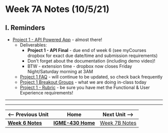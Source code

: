 # Week 7A Notes (10/5/21)

## I. Reminders

- [Project 1 - API Powered App](../projects/project-1.md) - almost there!
  - Deliverables:
    - **Project 1 - API Final** - due end of week 6 (see myCourses dropbox for exact due date/time and submission requirements)
    - Don't forget about the documentation (including demo video)!
    - BTW - extension time - dropbox now closes Friday Night/Saturday morning at 3AM
  - [Project 1 FAQ](../projects/project-1-FAQ.md) - will continue to be updated, so check back frequently
  - [Project 1 Breakout Groups](../projects/project-1-breakout-groups.md) - what we are doing in-class today
  - [Project 1 - Rubric](../projects/project-1.md#rubric) - be sure you have met the Functional & User Experience requirements! 

<hr><hr>

| <-- Previous Unit | Home | Next Unit -->
| --- | --- | --- 
| [**Week 6 Notes**](6A.md)   |  [**IGME-430 Home**](../README.md) | [Week 7B Notes](7B.md)
